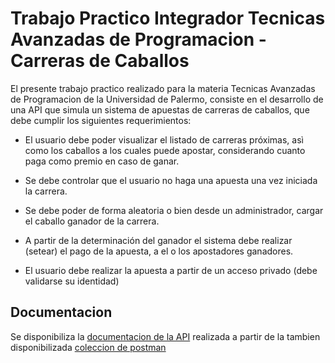 # Trabajo Practico Integrador Tecnicas Avanzadas de Programacion - Carreras de Caballos

El presente trabajo practico realizado para la materia Tecnicas 
Avanzadas de Programacion de la Universidad de Palermo, consiste
en el desarrollo de una API que simula un sistema de apuestas
de carreras de caballos, que debe cumplir los siguientes 
requerimientos:

- El usuario debe poder visualizar el listado de carreras próximas, asì como los caballos a los cuales puede apostar, considerando cuanto paga como premio en caso de ganar.

- Se debe controlar que el usuario no haga una apuesta una vez iniciada la carrera.
- Se debe poder de forma aleatoria o bien desde un administrador, cargar el caballo ganador de la carrera.
- A partir de la determinación del ganador el sistema debe realizar (setear) el pago de la apuesta, a el o los apostadores ganadores.
- El usuario debe realizar la apuesta a partir de un acceso privado (debe validarse su identidad)

## Documentacion
Se disponibiliza la [documentacion de la API](https://documenter.getpostman.com/view/31014906/2sAXxS7qt5) 
realizada a partir de la tambien disponibilizada [coleccion de postman](./documentacion/TP%20TAP%20-%20Carreras%20de%20Caballos.postman_collection.json)